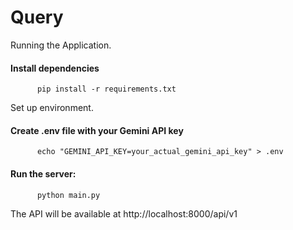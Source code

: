 # Query
Running the Application.
#### Install dependencies

          pip install -r requirements.txt
          
Set up environment.
#### Create .env file with your Gemini API key

          echo "GEMINI_API_KEY=your_actual_gemini_api_key" > .env

#### Run the server:

          python main.py

The API will be available at http://localhost:8000/api/v1


